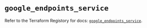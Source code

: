 # `google_endpoints_service`

Refer to the Terraform Registory for docs: [`google_endpoints_service`](https://registry.terraform.io/providers/hashicorp/google-beta/5.8.0/docs/resources/google_endpoints_service).
